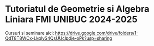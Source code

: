 # Tutoriatul de Geometrie si Algebra Liniara FMI UNIBUC 2024-2025

Cursuri si seminare aici: https://drive.google.com/drive/folders/1-QdT8T8WCx-LkqIvS4QsUUclpdje-oPk?usp=sharing
